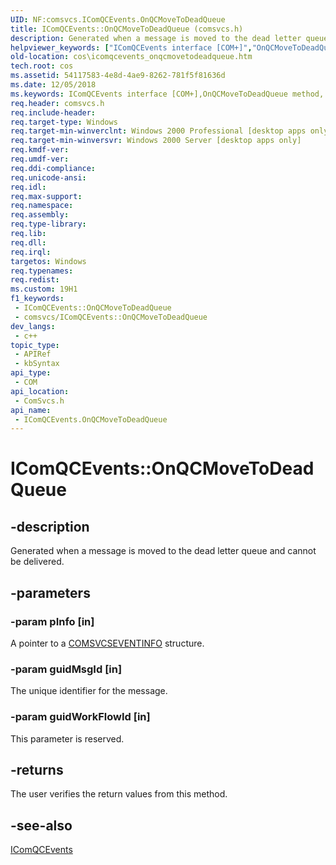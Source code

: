 ```yaml
---
UID: NF:comsvcs.IComQCEvents.OnQCMoveToDeadQueue
title: IComQCEvents::OnQCMoveToDeadQueue (comsvcs.h)
description: Generated when a message is moved to the dead letter queue and cannot be delivered.
helpviewer_keywords: ["IComQCEvents interface [COM+]","OnQCMoveToDeadQueue method","IComQCEvents.OnQCMoveToDeadQueue","IComQCEvents::OnQCMoveToDeadQueue","OnQCMoveToDeadQueue","OnQCMoveToDeadQueue method [COM+]","OnQCMoveToDeadQueue method [COM+]","IComQCEvents interface","_dtc_IComQCEvents_OnQCMoveToDeadQueue","comsvcs/IComQCEvents::OnQCMoveToDeadQueue","cos.icomqcevents_onqcmovetodeadqueue"]
old-location: cos\icomqcevents_onqcmovetodeadqueue.htm
tech.root: cos
ms.assetid: 54117583-4e8d-4ae9-8262-781f5f81636d
ms.date: 12/05/2018
ms.keywords: IComQCEvents interface [COM+],OnQCMoveToDeadQueue method, IComQCEvents.OnQCMoveToDeadQueue, IComQCEvents::OnQCMoveToDeadQueue, OnQCMoveToDeadQueue, OnQCMoveToDeadQueue method [COM+], OnQCMoveToDeadQueue method [COM+],IComQCEvents interface, _dtc_IComQCEvents_OnQCMoveToDeadQueue, comsvcs/IComQCEvents::OnQCMoveToDeadQueue, cos.icomqcevents_onqcmovetodeadqueue
req.header: comsvcs.h
req.include-header: 
req.target-type: Windows
req.target-min-winverclnt: Windows 2000 Professional [desktop apps only]
req.target-min-winversvr: Windows 2000 Server [desktop apps only]
req.kmdf-ver: 
req.umdf-ver: 
req.ddi-compliance: 
req.unicode-ansi: 
req.idl: 
req.max-support: 
req.namespace: 
req.assembly: 
req.type-library: 
req.lib: 
req.dll: 
req.irql: 
targetos: Windows
req.typenames: 
req.redist: 
ms.custom: 19H1
f1_keywords:
 - IComQCEvents::OnQCMoveToDeadQueue
 - comsvcs/IComQCEvents::OnQCMoveToDeadQueue
dev_langs:
 - c++
topic_type:
 - APIRef
 - kbSyntax
api_type:
 - COM
api_location:
 - ComSvcs.h
api_name:
 - IComQCEvents.OnQCMoveToDeadQueue
---
```


# IComQCEvents::OnQCMoveToDeadQueue


## -description

Generated when a message is moved to the dead letter queue and cannot be delivered.

## -parameters

### -param pInfo [in]

A pointer to a <a href="/windows/win32/api/comsvcs/ns-comsvcs-comsvcseventinfo">COMSVCSEVENTINFO</a> structure.

### -param guidMsgId [in]

The unique identifier for the message.

### -param guidWorkFlowId [in]

This parameter is reserved.

## -returns

The user verifies the return values from this method.

## -see-also

<a href="https://docs.microsoft.com/windows/desktop/api/comsvcs/nn-comsvcs-icomqcevents">IComQCEvents</a>

